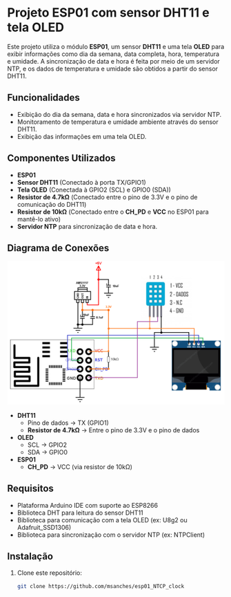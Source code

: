 # Projeto ESP01 com sensor DHT11 e tela OLED

Este projeto utiliza o módulo **ESP01**, um sensor **DHT11** e uma tela **OLED** para exibir informações como dia da semana, data completa, hora, temperatura e umidade. A sincronização de data e hora é feita por meio de um servidor NTP, e os dados de temperatura e umidade são obtidos a partir do sensor DHT11.

## Funcionalidades

- Exibição do dia da semana, data e hora sincronizados via servidor NTP.
- Monitoramento de temperatura e umidade ambiente através do sensor DHT11.
- Exibição das informações em uma tela OLED.

## Componentes Utilizados

- **ESP01**
- **Sensor DHT11** (Conectado à porta TX/GPIO1)
- **Tela OLED** (Conectada à GPIO2 (SCL) e GPIO0 (SDA))
- **Resistor de 4.7kΩ** (Conectado entre o pino de 3.3V e o pino de comunicação do DHT11)
- **Resistor de 10kΩ** (Conectado entre o **CH_PD** e **VCC** no ESP01 para mantê-lo ativo)
- **Servidor NTP** para sincronização de data e hora.

## Diagrama de Conexões

![Diagrama do Circuito](circuito.png)

- **DHT11**
  - Pino de dados -> TX (GPIO1)
  - **Resistor de 4.7kΩ** -> Entre o pino de 3.3V e o pino de dados
- **OLED**
  - SCL -> GPIO2
  - SDA -> GPIO0
- **ESP01**
  - **CH_PD** -> VCC (via resistor de 10kΩ)

## Requisitos

- Plataforma Arduino IDE com suporte ao ESP8266
- Biblioteca DHT para leitura do sensor DHT11
- Biblioteca para comunicação com a tela OLED (ex: U8g2 ou Adafruit_SSD1306)
- Biblioteca para sincronização com o servidor NTP (ex: NTPClient)

## Instalação

1. Clone este repositório:

   ```bash
   git clone https://github.com/msanches/esp01_NTCP_clock
